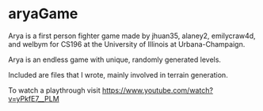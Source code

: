 # aryaGame
Arya is a first person fighter game made by jhuan35, alaney2, emilycraw4d, and welbym for CS196 at the University of Illinois at Urbana-Champaign. 

Arya is an endless game with unique, randomly generated levels.

Included are files that I wrote, mainly involved in terrain generation.

To watch a playthrough visit https://www.youtube.com/watch?v=yPkfE7__PLM

